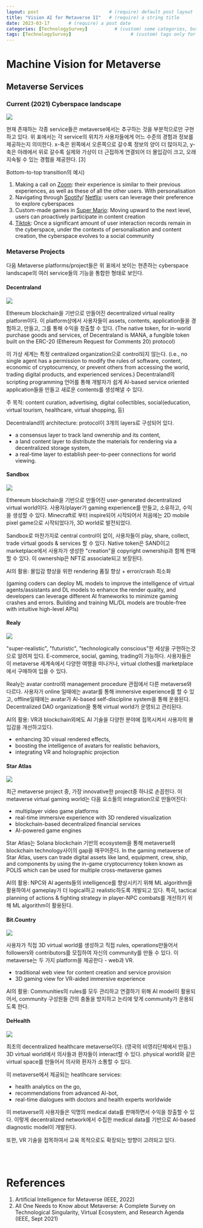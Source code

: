 ```yaml
---
layout: post                          # (require) default post layout
title: "Vision AI for Metaverse II"   # (require) a string title
date: 2023-03-17       # (require) a post date
categories: [TechnologySurvey]          # (custom) some categories, but make sure these categories already exists inside path of `category/`
tags: [TechnologySurvey]                      # (custom) tags only for meta `property="article:tag"`
---
```


# Machine Vision for Metaverse 

## Metaverse Services

### Current (2021) Cyberspace landscape

![](https://raw.githubusercontent.com/adventure42/adventure42.github.io/master/static/img/_posts/cyberspace_landscape.JPG)

현재 존재하는 각종 service들은 metaverse에서는 추구하는 것을 부분적으로만 구현하고 있다. 위 표에서는 각 service의 위치가 사용자들에게 어느 수준의 경험과 정보를 제공하는지 의미한다. x-축은 왼쪽에서 오른쪽으로 갈수록 정보의 양이 더 많아지고, y-축은 아래에서 위로 갈수록 실제와 가상이 더 근접하게 연결되어 더 몰입감이 크고, 오래 지속될 수 있는 경험을 제공한다. [3] 

Bottom-to-top transition의 예시)

1) Making a call on <u>Zoom</u>: their experience is similar to their previous experiences, as well as these of all the other users. With personalisation
2) Navigating through <u>Spotify</u>/ <u>Netflix</u>: users can leverage their preference to explore cyberspaces
3) Custom-made games in <u>Super Mario</u>: Moving upward to the next level, users can proactively participate in content creation
4) <u>Tiktok</u>: Once a significant amount of user interaction records remain in the cyberspace, under the contexts of personalisation and content creation, the cyberspace evolves to a social community



### Metaverse Projects

다음 Metaverse platforms/project들은 위 표에서 보이는 현존하는 cyberspace landscape의 여러 service들의 기능을 통합한 형태로 보인다. 

#### Decentraland

![](https://raw.githubusercontent.com/adventure42/adventure42.github.io/master/static/img/_posts/Decentraland.JPG)

Ethereum blockchain을 기반으로 만들어진 decentralized virtual reality platform이다. 이 platform상에서 사용자들이 assets, contents, application들을 경험하고, 만들고, 그를 통해 수익을 창출할 수 있다. (The native token, for in-world purchase goods and services, of Decentraland is MANA, a fungible token built on the ERC-20 (Ethereum Request for Comments 20) protocol)

이 가상 세계는 특정 centralized organization으로 control되지 않는다. (i.e., no single agent has a permission to modify the rules of software, content, economic of cryptocurrency, or prevent others from accessing the world, trading digital products, and experienced services.) Decentraland의 scripting programming 언어를 통해 개발자가 쉽게 AI-based service oriented application들을 만들고 새로운 contents를 생성해낼 수 있다. 

주 목적: content curation, advertising, digital collectibles, social(education, virtual tourism, healthcare, virtual shopping, 등)

Decentraland의 architecture: protocol이 3개의 layers로 구성되어 있다.

- a consensus layer to track land ownership and its content, 
- a land content layer to distribute the materials for rendering via a decentralized storage system, 
- a real-time layer to establish peer-to-peer connections for world viewing. 



#### Sandbox

![](https://raw.githubusercontent.com/adventure42/adventure42.github.io/master/static/img/_posts/Sandbox.JPG)

Ethereum blockchain을 기반으로 만들어진 user-generated decentralized virtual world이다. 사용자/player가 gaming experience를 만들고, 소유하고, 수익을 생성할 수 있다. Minecraft로 부터 inspire되어 시작되어서 처음에는 2D mobile pixel game으로 시작되었다가, 3D world로 발전되었다. 

Sandbox로 마찬가지로 central control이 없이, 사용자들이 play, share, collect, trade virtual goods & services 할 수 있다. Native token은 SAND이고 marketplace에서 사용자가 생성한 "creation"을 copyright ownership과 함께 판매할 수 있다. 이 ownership은 NFT로 associate되고 보장된다.  

AI의 활용: 몰입감 향상을 위한 rendering 품질 향상 + error/crash 최소화

(gaming coders can deploy ML models to improve the intelligence of virtual agents/assistants and DL models to enhance the render quality, and developers can leverage different AI frameworks to minimize gaming crashes and errors. Building and training ML/DL models are trouble-free with intuitive high-level APIs)



#### Realy

![](https://raw.githubusercontent.com/adventure42/adventure42.github.io/master/static/img/_posts/Realy.JPG)

"super-realistic", "futuristic", "technologically conscious"한 세상을 구현하는것으로 알려져 있다. E-commerce, social, gaming, trading이 가능하다. 사용자들은 이 metaverse 세계속에서 다양한 여행을 떠나거나, virtual clothes를 marketplace에서 구매하여 입을 수 있다.

Realy는 avatar control와 management procedure 관점에서 다른 metaverse와 다르다. 사용자가 online 일때에는 avatar를 통해 immersive experience를 할 수 있고, offline일때에는 avatar가 AI-based self-discipline system을 통해 운용된다. Decentralized DAO organization을 통해 virtual world가 운영되고 관리된다. 

AI의 활용: VR과 blockchain외에도 AI 기술을 다양한 분야에 접목시켜서 사용자의 몰입감을 개선하고있다. 

- enhancing 3D visual rendered effects, 
- boosting the intelligence of avatars for realistic behaviors, 
- integrating VR and holographic projection



#### Star Atlas

![](https://raw.githubusercontent.com/adventure42/adventure42.github.io/master/static/img/_posts/Star_Atlas.JPG)

최근 metaverse project 중, 가장 innovative한 project중 하나로 손꼽힌다. 이 metaverse virtual gaming world는 다음 요소들의 integration으로 만들어진다:

- multiplayer video game platforms
- real-time immersive experience with 3D rendered visualization
- blockchain-based decentralized financial services
- AI-powered game engines

Star Atlas는 Solana blockchain 기반의 ecosystem을 통해 metaverse와 blockchain technology사이의 gap을 매꾸어준다. In the gaming metaverse of Star Atlas, users can trade digital assets like land, equipment, crew, ship, and components by using the in-game cryptocurrency token known as POLIS which can be used for multiple cross-metaverse games

AI의 활용:  NPC와 AI agents들의 intelligence를 향상시키기 위해 ML algorithm을 활용하여서 gameplay가 더 logical하고 realistic하도록 개발되고 있다. 특히, tactical planning of actions & fighting strategy in player-NPC combats를 개선하기 위해 ML algorithm이 활용된다.



#### Bit.Country

![](https://raw.githubusercontent.com/adventure42/adventure42.github.io/master/static/img/_posts/Bit_Country.JPG)

사용자가 직접 3D virtual world를 생성하고 직접 rules, operations만들어서 followers와 contributors를 모집하여 자신의 community를 만들 수 있다. 이 metaverse는 두 가지 platform을 제공한다 - web과 VR.

- traditional web view for content creation and service provision
- 3D gaming view for VR-aided immersive experience

AI의 활용: Communities의 rules를 모두 관리하고 연결하기 위해 AI model이 활용되어서, community 구성원들 간의 충돌을 방지하고 논리에 맞게 community가 운용되도록 한다.  



#### DeHealth

![](https://raw.githubusercontent.com/adventure42/adventure42.github.io/master/static/img/_posts/DeHealth.JPG)

최초의 decentralized healthcare metaverse이다. (영국의 비영리단체에서 만듬.) 3D virtual world에서 의사들과 환자들이 interact할 수 있다. physical world와 같은 virtual space를 만들어서 의사와 환자가 소통할 수 있다. 

이 metaverse에서 제공되는 heatlhcare services:

- health analytics on the go, 
- recommendations from advanced AI-bot, 
- real-time dialogues with doctors and health experts worldwide

이 metaverse의 사용자들은 익명의 medical data를 판매하면서 수익을 창출할 수 있다. 이렇게 decentralized network에서 수집한 medical data를 기반으로 AI-based diagnostic model이 개발된다.

또한, VR 기술을 접목하여서 교육 목적으로도 확장되는 방향이 고려되고 있다. 

<br>

<br>

# References 

1. Artificial Intelligence for Metaverse (IEEE, 2022)
1. All One Needs to Know about Metaverse: A Complete Survey on Technological Singularity, Virtual Ecosystem, and Research Agenda (IEEE, Sept 2021)
